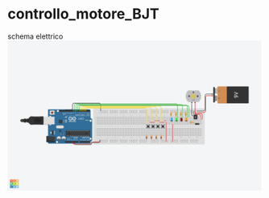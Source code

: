 # controllo_motore_BJT

<t1>schema elettrico</t1>
<img src="Controllo motore con BJT.png" width="1080"/>
